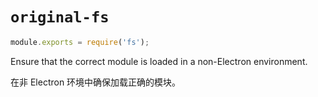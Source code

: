 ﻿
`original-fs`
=============

```js
module.exports = require('fs');
```

Ensure that the correct module is loaded in a non-Electron environment.

在非 Electron 环境中确保加载正确的模块。

